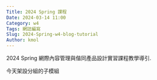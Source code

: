 ```yaml
---
Title: 2024 Spring 課程
Date: 2024-03-14 11:00
Category: w4
Tags: 網誌編寫
Slug: 2024-Spring-w4-blog-tutorial
Author: kmol
---
```


2024 Spring 網際內容管理與偕同產品設計實習課程教學導引.

<!-- PELICAN_END_SUMMARY -->
今天架設分組的子模組